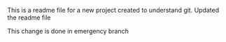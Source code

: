 This is a readme file for a new project created to understand git.
Updated the readme file

This change is done in emergency branch
